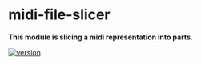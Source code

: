 # midi-file-slicer

**This module is slicing a midi representation into parts.**

[![version](https://img.shields.io/npm/v/midi-file-slicer.svg?style=flat-square)](https://www.npmjs.com/package/midi-file-slicer)

